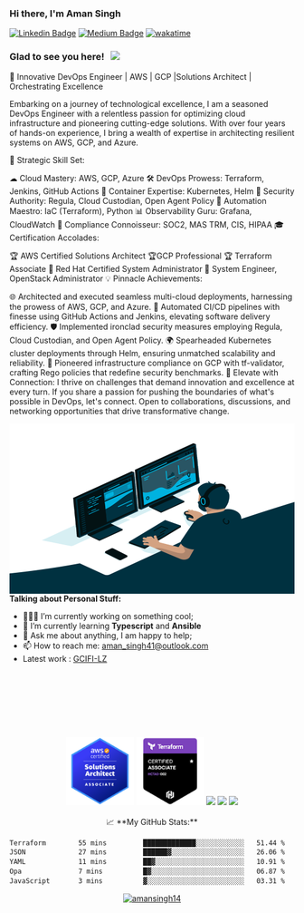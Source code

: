 ### Hi there, I'm <a target="_blank">Aman Singh</a> 

[![Linkedin Badge](https://img.shields.io/badge/-LinkedIn-0e76a8?style=flat-square&logo=Linkedin&logoColor=white)](https://linkedin.com/in/akingsukh)
[![Medium Badge](https://img.shields.io/badge/medium-%2312100E.svg?&style=for-square&logo=medium&logoColor=white)](https://akingsukh.medium.com/)
[![wakatime](https://wakatime.com/badge/user/35038c5c-2f2d-4e2a-975d-d3fd07993cd8.svg)](https://wakatime.com/@35038c5c-2f2d-4e2a-975d-d3fd07993cd8)

### Glad to see you here! &nbsp; ![](https://visitor-badge.glitch.me/badge?page_id=amansingh14:amansingh14)

🚀 Innovative DevOps Engineer | AWS | GCP |Solutions Architect | Orchestrating Excellence

Embarking on a journey of technological excellence, I am a seasoned DevOps Engineer with a relentless passion for optimizing cloud infrastructure and pioneering cutting-edge solutions. With over four years of hands-on experience, I bring a wealth of expertise in architecting resilient systems on AWS, GCP, and Azure.

🔧 Strategic Skill Set:

☁ Cloud Mastery: AWS, GCP, Azure
🛠 DevOps Prowess: Terraform, Jenkins, GitHub Actions
🚀 Container Expertise: Kubernetes, Helm
🔐 Security Authority: Regula, Cloud Custodian, Open Agent Policy
🔄 Automation Maestro: IaC (Terraform), Python
📊 Observability Guru: Grafana, CloudWatch
👾 Compliance Connoisseur: SOC2, MAS TRM, CIS, HIPAA
🎓 Certification Accolades:

🏆 AWS Certified Solutions Architect
🏆GCP Professional
🏆 Terraform Associate
🎩 Red Hat Certified System Administrator
🚀 System Engineer, OpenStack Administrator
💡 Pinnacle Achievements:

🌐 Architected and executed seamless multi-cloud deployments, harnessing the prowess of AWS, GCP, and Azure.
🤖 Automated CI/CD pipelines with finesse using GitHub Actions and Jenkins, elevating software delivery efficiency.
🛡 Implemented ironclad security measures employing Regula, Cloud Custodian, and Open Agent Policy.
🌍 Spearheaded Kubernetes cluster deployments through Helm, ensuring unmatched scalability and reliability.
🚀 Pioneered infrastructure compliance on GCP with tf-validator, crafting Rego policies that redefine security benchmarks.
🔗 Elevate with Connection:
I thrive on challenges that demand innovation and excellence at every turn. If you share a passion for pushing the boundaries of what's possible in DevOps, let's connect. Open to collaborations, discussions, and networking opportunities that drive transformative change.

<img align="right" alt="GIF" src="pic5.gif" width="550" height="300" />
  

**Talking about Personal Stuff:**

- 👨🏻‍💻 I’m currently working on something cool;
- 🚀 I’m currently learning **Typescript** and **Ansible**
- 💬 Ask me about anything, I am happy to help;
- 📫 How to reach me: aman_singh41@outlook.com
- Latest work : [GCIFI-LZ](https://github.com/cldcvr/gcifi-lz)

</br>
</br>
</br>
</br>
</br>
</br>
<p align="center">
<img height="120cm" src="./aws-certified-solutions-architect-associate.png"/>
<img height="120cm" src="./hashicorp-certified-terraform-associate.png"/>
<img height="120cm" src= "https://api.accredible.com/v1/frontend/credential_website_embed_image/badge/64894166"/>
<img height="120cm" src="https://api.accredible.com/v1/frontend/credential_website_embed_image/badge/69737099"/>
<img height="120cm" src="https://api.accredible.com/v1/frontend/credential_website_embed_image/badge/86848742"/>
</br>
</br>
📈 **My GitHub Stats:**
<!--START_SECTION:waka-->

```txt
Terraform        55 mins         █████████████░░░░░░░░░░░░   51.44 %
JSON             27 mins         ██████▓░░░░░░░░░░░░░░░░░░   26.06 %
YAML             11 mins         ██▓░░░░░░░░░░░░░░░░░░░░░░   10.91 %
Opa              7 mins          █▓░░░░░░░░░░░░░░░░░░░░░░░   06.87 %
JavaScript       3 mins          ▓░░░░░░░░░░░░░░░░░░░░░░░░   03.31 %
```

<!--END_SECTION:waka-->
<p align="center"> <a href="https://github-profile-trophy.vercel.app/?username=amansingh14&margin-w=15"><img src="https://github-profile-trophy.vercel.app/?username=amansingh14" alt="amansingh14" /></a> </p>
